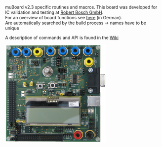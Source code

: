 muBoard v2.3 specific routines and macros. This board was developed for IC validation and testing at [Robert Bosch GmbH](http://www.bosch.com).  
For an overview of board functions see [here](https://frosch.piandmore.de//de/pam9/call/public-media/event_media/160611_Vortrag_Interpreter.pdf) (in German).  
Are automatically searched by the build process -> names have to be unique

A description of commands and API is found in the [Wiki](https://github.com/gicking/STM8_templates/wiki)

<img src="../../Docu/Images/muBoard.jpg" alt="muBoard" width="326" height="319">
